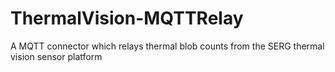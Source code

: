 # ThermalVision-MQTTRelay
A MQTT connector which relays thermal blob counts from the SERG thermal vision sensor platform
